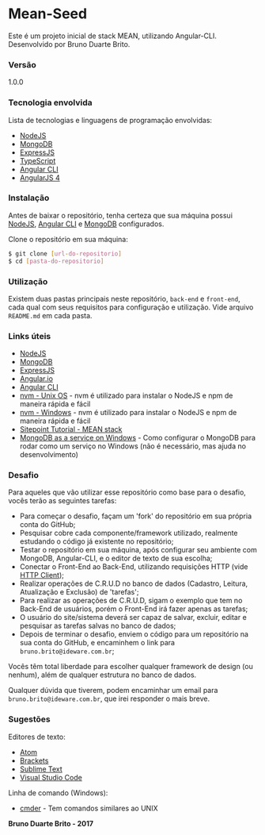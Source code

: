 # Mean-Seed

Este é um projeto inicial de stack MEAN, utilizando Angular-CLI. Desenvolvido por Bruno Duarte Brito.

### Versão
1.0.0

### Tecnologia envolvida

Lista de tecnologias e linguagens de programação envolvidas:

* [NodeJS](https://nodejs.org)
* [MongoDB](https://www.mongodb.com/)
* [ExpressJS](https://expressjs.com/)
* [TypeScript](https://www.typescriptlang.org/)
* [Angular CLI](https://cli.angular.io/)
* [AngularJS 4](https://angular.io/)

### Instalação

Antes de baixar o repositório, tenha certeza que sua máquina possui [NodeJS](https://nodejs.org/en/), [Angular CLI](https://cli.angular.io/) e [MongoDB](https://www.mongodb.com/) configurados.

Clone o repositório em sua máquina:

```sh
$ git clone [url-do-repositorio]
$ cd [pasta-do-repositorio]
```

### Utilização

Existem duas pastas principais neste repositório, ```back-end``` e ```front-end```, cada qual com seus requisitos para configuração e utilização. Vide arquivo ```README.md``` em cada pasta.

### Links úteis

* [NodeJS](https://nodejs.org/en/)
* [MongoDB](https://www.mongodb.com/)
* [ExpressJS](https://expressjs.com/)
* [Angular.io](https://angular.io/)
* [Angular CLI](https://cli.angular.io/)
* [nvm - Unix OS](https://github.com/creationix/nvm) - nvm é utilizado para instalar o NodeJS e npm de maneira rápida e fácil
* [nvm - Windows](https://github.com/coreybutler/nvm-windows) - nvm é utilizado para instalar o NodeJS e npm de maneira rápida e fácil
* [Sitepoint Tutorial - MEAN stack](https://www.sitepoint.com/introduction-mean-stack/)
* [MongoDB as a service on Windows](https://blog.ajduke.in/2013/04/10/install-setup-and-start-mongodb-on-windows/) - Como configurar o MongoDB para rodar como um serviço no Windows (não é necessário, mas ajuda no desenvolvimento)

### Desafio

Para aqueles que vão utilizar esse repositório como base para o desafio, vocês terão as seguintes tarefas:

* Para começar o desafio, façam um 'fork' do repositório em sua própria conta do GitHub;
* Pesquisar cobre cada componente/framework utilizado, realmente estudando o código já existente no repositório;
* Testar o repositório em sua máquina, após configurar seu ambiente com MongoDB, Angular-CLI, e o editor de texto de sua escolha;
* Conectar o Front-End ao Back-End, utilizando requisições HTTP (vide [HTTP Client](https://angular.io/guide/http));
* Realizar operações de C.R.U.D no banco de dados (Cadastro, Leitura, Atualização e Exclusão) de 'tarefas';
* Para realizar as operações de C.R.U.D, sigam o exemplo que tem no Back-End de usuários, porém o Front-End irá fazer apenas as tarefas;
* O usuário do site/sistema deverá ser capaz de salvar, excluir, editar e pesquisar as tarefas salvas no banco de dados;
* Depois de terminar o desafio, enviem o código para um repositório na sua conta do GitHub, e encaminhem o link para ```bruno.brito@ideware.com.br```;

Vocês têm total liberdade para escolher qualquer framework de design (ou nenhum), além de qualquer estrutura no banco de dados.

Qualquer dúvida que tiverem, podem encaminhar um email para ```bruno.brito@ideware.com.br```, que irei responder o mais breve.

### Sugestões

Editores de texto:

* [Atom](https://atom.io/)
* [Brackets](http://brackets.io/)
* [Sublime Text](https://www.sublimetext.com/)
* [Visual Studio Code](https://code.visualstudio.com/)

Linha de comando (Windows):

* [cmder](http://cmder.net/) - Tem comandos similares ao UNIX

**Bruno Duarte Brito - 2017**
